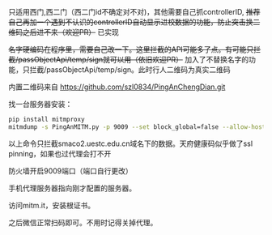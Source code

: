 只适用西门,西二门（西二门id不确定对不对)，其他需要自己抓controllerID, ~~推荐自己再加一个遇到不认识的controllerID自动显示进校数据的功能，防止突击换二维码之后进不来（欢迎PR）~~ 已实现

~~名字硬编码在程序里，需要自己改一下。这里拦截的API可能多了点。有可能只拦截/passObjectApi/temp/sign就可以用（依旧欢迎PR）~~ 加入了不替换名字的功能，只拦截/passObjectApi/temp/sign。此时行人二维码为真实二维码


内置二维码来自 https://github.com/szl0834/PingAnChengDian.git 

找一台服务器安装：
```bash
pip install mitmproxy
mitmdump -s PingAnMITM.py -p 9009 --set block_global=false --allow-host smaco2.uestc.edu.cn
```
以上命令只拦截smaco2.uestc.edu.cn域名下的数据。天府健康码似乎做了ssl pinning，如果也过代理会打不开

防火墙开启9009端口（端口自行更改）

手机代理服务器指向刚才配置的服务器。

访问mitm.it，安装根证书。

之后微信正常扫码即可。不用时记得关掉代理。
